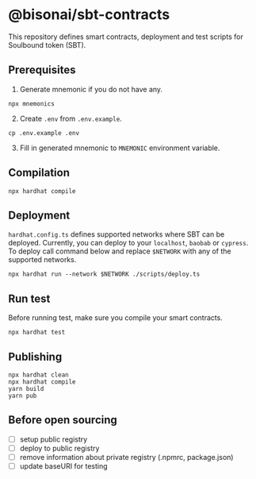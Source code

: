 # @bisonai/sbt-contracts

This repository defines smart contracts, deployment and test scripts for Soulbound token (SBT).

## Prerequisites

1. Generate mnemonic if you do not have any.

```shell
npx mnemonics
```

2. Create `.env` from `.env.example`.

```shell
cp .env.example .env
```

3. Fill in generated mnemonic to `MNEMONIC` environment variable.

## Compilation

```
npx hardhat compile
```

## Deployment

`hardhat.config.ts` defines supported networks where SBT can be deployed.
Currently, you can deploy to your `localhost`, `baobab` or `cypress`.
To deploy call command below and replace `$NETWORK` with any of the supported networks.

```shell
npx hardhat run --network $NETWORK ./scripts/deploy.ts
```

## Run test

Before running test, make sure you compile your smart contracts.

```shell
npx hardhat test
```

## Publishing

```shell
npx hardhat clean
npx hardhat compile
yarn build
yarn pub
```

## Before open sourcing

- [ ] setup public registry
- [ ] deploy to public registry
- [ ] remove information about private registry (.npmrc, package.json)
- [ ] update baseURI for testing
